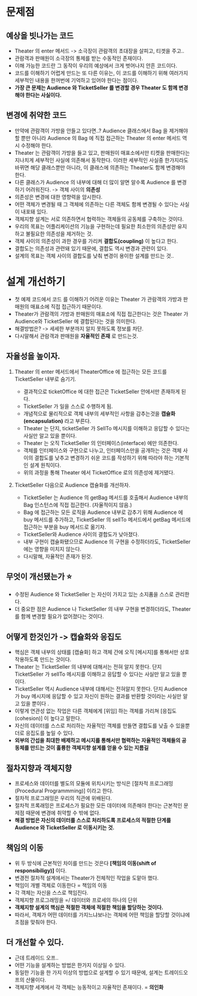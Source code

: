 # 문제점
## 예상을 빗나가는 코드
- Theater 의 enter 메서드 -> 소극장이 관람객의 초대장을 살피고, 티겟을 주고..
- 관람객과 판매원이 소극장의 통제를 받는 수동적인 존재이다.
- 이해 가능한 코드란 그 동작이 우리의 예상에서 크게 벗어나지 안흔 코드이다.
- 코드를 이해하기 어렵게 만드는 또 다른 이유는, 이 코드를 이해하기 위해 여러가지 세부적인 내용을 한꺼번에 기억하고 있어야 한다는 점이다. 
- **가장 큰 문제는 Audience 와 TicketSeller 를 변경할 경우 Theater 도 함께 변경해야 한다는 사실이다.**

## 변경에 취약한 코드
- 만약에 관람객이 가방을 안들고 있다면..? Audience 클래스에서 Bag 을 제거해야할 뿐만 아니라 Audience 의 Bag 에 직접 접근하는 Theater 의 enter 메서드 역시 수정해야 한다. 
- Theater 는 관람객이 가방을 들고 있고, 판매원이 매표소에서만 티켓을 판매한다는 지나치게 세부적인 사실에 의존해서 동작한다. 이러한 세부적인 사실중 한가지라도 바뀌면 해당 클래스뿐만 아니라, 이 클래스에 의존하는 Theater도 함께 변경해야 한다.
- 다른 클래스가 Audience 의 내부에 대해 더 많이 알면 알수록 Audience 를 변경하기 어려워진다. -> 객체 사이의 **의존성**
- 의존성은 변경에 대한 영향력을 암시한다.
- 어떤 객체가 변경될 때 그 객체에 의존하는 다른 객체도 함께 변경될 수 있다는 사실이 내포돼 있다.
- 객체지향 설계는 서로 의존하면서 협력하는 객체들의 공동체를 구축하는 것이다. 
- 우리의 목표는 어플리케이션의 기능을 구현하는데 필요한 최소한의 의존성만 유지하고 불필요한 의존성을 제거하는 것.
- 객체 사이의 의존성이 과한 경우를 가리켜 **결합도(coupling)** 이 높다고 한다.
- 결합도는 의존성과 관련돼 있기 때문에, 결합도 역시 변경과 관련이 있다.
- 설계의 목표는 객체 사이의 결합도를 낮춰 변경이 용이한 설계를 만드는 것..

# 설계 개선하기
- 첫 예제 코드에서 코드 를 이해하기 어려운 이유는 Theater 가 관람객의 가방과 판매원의 매표소에 직접 접근하기 때문이다. 
- Theater가 관람객의 가방과 판매원의 매표소에 직접 접근한다는 것은 Theater 가 Audience와 TicketSeller 에 결합된다는 것을 의미한다. 
- 해결방법은? -> 세세한 부분까지 알지 못하도록 정보를 차단.
- 다시말해서 관람객과 판매원을 **자율적인 존재** 로 만드는것.

## 자율성을 높이자.
1. Theater 의 enter 메서드에서 TheaterOffice 에 접근하는 모든 코드를 TicketSeller 내부로 숨기기.
    - 결과적으로 ticketOffice 에 대한 접근은 TicketSeller 안에서만 존재하게 된다.
    - TicketSeller 가 일을 스스로 수행하게 됨.
    - 개념적으로 물리적으로 객체 내부의 세부적인 사항을 감추는것을 **캡슐화(encapsulation)** 라고 부른다.
    - Theater 는 단지, ticketSeller 가 SellTo 메시지를 이해하고 응답할 수 있다는 사실만 알고 있을 뿐이다. 
    - Theater 는 오직 TicketSeller 의 인터페이스(interface) 에만 의존한다. 
    - 객체를 인터페이스와 구현으로 나누고, 인터페이스만을 공개하는 것은 객체 사이의 결합도를 낮추고 변경하기 쉬운 코드를 작성하기 위해 따라야 하는 기본적인 설계 원칙이다. 
    - 위의 과정을 통해 Theater 에서 TicketOffice 로의 의존성에 제거됐다. 

2. TicketSeller 다음으로 Audience 캡슐화를 개선하자.
    - TicketSeller 는 Audience 의 getBag 메서드를 호출해서 Audience 내부의 Bag 인스턴스에 직접 접근한다. (자율적이지 않음.)
    - Bag 에 접근하는 모든 로직을 Audience 내부로 감추기 위해 Audience 에 buy 메서드를 추가하고, TicketSeller 의 sellTo 메서드에서 getBag 메서드에 접근하는 부분을 buy 메서드로 옮기자.
    - TicketSeller와 Audience 사이의 결합도가 낮아졌다. 
    - 내부 구현이 캡슐화됐으므로 Audience 의 구현을 수정하더라도, TicketSeller 에는 영향을 미치지 않는다.
    - 다시말해, 자율적인 존재가 된것.

## 무엇이 개선됐는가 ⭐️
- 수정된 Audience 와 TicketSeller 는 자신이 가지고 있는 소지품을 스스로 관리한다. 
- 더 중요한 점은 Audience 나 TicketSeller 의 내부 구현을 변경하더라도, Theater 를 함께 변경할 필요가 없어졌다는 것이다. 

## 어떻게 한것인가 -> 캡슐화와 응집도
- 핵심은 객체 내부의 상태를 [캡슐화] 하고 객체 간에 오직 [메시지]를 통해서만 상호작용하도록 만드는 것이다.
- Theater 는 TicketSeller 의 내부에 대해서는 전혀 알지 못한다. 단지 TicketSeller 가 sellTo 메시지를 이해하고 응답할 수 있다는 사실만 알고 있을 뿐이다.
- TicketSeller 역시 Audience 내부에 대해서는 전혀알지 못한다. 단지 Audience 가 buy 메시지에 응답할 수 있고 자신이 원하는 결과를 반환할 것이라는 사실만 알고 있을 뿐이다 .
- 이렇게 연관성 없는 작업은 다른 객체에게 [위임] 하는 객체를 가리쳐 [응집도(cohesion)] 이 높다고 말한다. 
- 자신의 데이터를 스스로 처리하는 자율적인 객체를 만들면 결합도를 낮출 수 있을뿐더로 응집도를 높일 수 있다. 
- **외부의 간섭을 최대한 배제하고 메시지를 통해서만 협력하는 자율적인 객체들의 공동체를 만드는 것이 훌륭한 객체지향 설계를 얻을 수 있는 지름길**

## 절차지향과 객체지향
- 프로세스와 데이터를 별도의 모듈에 위치시키는 방식은 [절차적 프로그래밍 (Procedural Programmming)] 이라고 한다.
- 절차적 프로그래밍은 우리의 직관에 위배된다. 
- 절차적 프록래밍은 프로세스가 필요한 모든 데이터에 의존해야 한다는 근본적인 문제점 때문에 변경에 취약할 수 밖에 없다.
- **해결 방법은 자신의 데이터를 스스로 처리하도록 프로세스의 적절한 단계를 Audience 와 TicketSeller 로 이동시키는 것.**


## 책임의 이동
- 위 두 방식에 근본적인 차이를 만드는 것은다 **[책임의 이동(shift of responsibiligy)]** 이다.
- 변경전 절차적 설계에서는 Theater가 전체적인 작업을 도맡아 했다.
- 책임이 개별 객체로 이동한다 = 책임의 이동
- 각 객체는 자신을 스스로 책임진다.
- 객체지향 프로그래밍을 =/ 데이터와 프로세의 하나의 단위 
- **객체지향 설계의 핵심은 적절한 객체에 적절한 책임을 할당하는 것이다.**
- 따라서, 객체가 어떤 데이터를 가지느냐보나는 객체에 어떤 책임을 할당할 것이냐에 초점을 맞춰야 한다. 


## 더 개선할 수 있다.
- 근데 트레이드 오프.. 
- 어떤 기능을 설계하는 방법은 한가지 이상일 수 있다.
- 동일한 기능을 한 가지 이상의 방법으로 설계할 수 있기 때문에, 설계는 트레이드오프의 산물이다. 
- 객체지향 세계에서 각 객체는 능동적이고 자율적인 존재이다. = **의인화**
